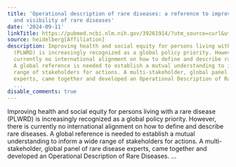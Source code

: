 ```yaml
---
title: 'Operational description of rare diseases: a reference to improve the recognition
  and visibility of rare diseases'
date: '2024-09-11'
linkTitle: https://pubmed.ncbi.nlm.nih.gov/39261914/?utm_source=curl&utm_medium=rss&utm_campaign=pubmed-2&utm_content=1FakS-2QOkCT8HsMOQP1bCRQ4YzyumYOmxmF0moLsQ3dFB1E9V&fc=20220326224207&ff=20240912200457&v=2.18.0.post9+e462414
source: heidelberg[Affiliation]
description: Improving health and social equity for persons living with a rare disease
  (PLWRD) is increasingly recognized as a global policy priority. However, there is
  currently no international alignment on how to define and describe rare diseases.
  A global reference is needed to establish a mutual understanding to inform a wide
  range of stakeholders for actions. A multi-stakeholder, global panel of rare disease
  experts, came together and developed an Operational Description of Rare Diseases.
  ...
disable_comments: true
---
```

Improving health and social equity for persons living with a rare disease (PLWRD) is increasingly recognized as a global policy priority. However, there is currently no international alignment on how to define and describe rare diseases. A global reference is needed to establish a mutual understanding to inform a wide range of stakeholders for actions. A multi-stakeholder, global panel of rare disease experts, came together and developed an Operational Description of Rare Diseases. ...